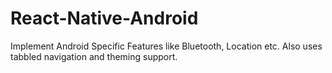 # React-Native-Android

Implement Android Specific Features like Bluetooth, Location etc. Also uses tabbled navigation and theming support. 

